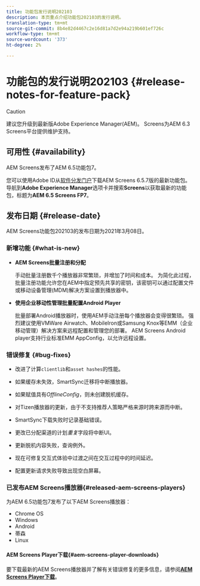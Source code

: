 ```yaml
---
title: 功能包发行说明202103
description: 本页重点介绍功能包202103的发行说明。
translation-type: tm+mt
source-git-commit: 8b4e82d4467c2e16d81a7d2e94a219b601ef726c
workflow-type: tm+mt
source-wordcount: '373'
ht-degree: 2%

---
```



# 功能包的发行说明202103 {#release-notes-for-feature-pack}

>[!CAUTION]
>建议您升级到最新版Adobe Experience Manager(AEM)。 Screens为AEM 6.3 Screens平台提供维护支持。

## 可用性 {#availability}

AEM Screens发布了AEM 6.5功能包7。

您可以使用Adobe ID从[软件分发门户](https://experience.adobe.com/#/downloads/content/software-distribution/en/aem.html)下载AEM Screens 6.5.7版的最新功能包。 导航到&#x200B;**Adobe Experience Manager**&#x200B;选项卡并搜索&#x200B;**Screens**&#x200B;以获取最新的功能包，标题为&#x200B;**AEM 6.5 Screens FP7**。

## 发布日期 {#release-date}

AEM Screens功能包202103的发布日期为2021年3月08日。

### 新增功能 {#what-is-new}

* **AEM Screens批量注册和分配**

   手动批量注册数千个播放器非常繁琐，并增加了时间和成本。 为简化此过程，批量注册功能允许您在AEM中指定预先共享的密钥，该密钥可以通过配置文件或移动设备管理(MDM)解决方案设置到播放器中。

* **使用企业移动性管理批量配置Android Player**

   批量部署Android播放器时，使用AEM手动注册每个播放器会变得很繁琐。 强烈建议使用VMWare Airwatch、MobileIron或Samsung Knox等EMM（企业移动管理）解决方案来远程配置和管理您的部署。 AEM Screens Android player支持行业标准EMM AppConfig，以允许远程设置。


### 错误修复 {#bug-fixes}

* 改进了计算`clientlib`和`asset hashes`的性能。

* 如果缓存未失效，SmartSync迁移将中断播放器。

* 如果赋值具有&#x200B;*OfflineConfig*，则未创建脱机缓存。

* 对Tizen播放器的更新，由于不支持推荐人策略严格来源时跨来源而中断。

* SmartSync下载失败时记录基础错误。

* 更改已分配渠道的计划&#x200B;*重复*&#x200B;字段将中断UI。

* 更新脱机内容失败，查询例外。

* 现在可修复交互式体验中过渡之间在交互过程中的时间延迟。

* 配置更新请求失败导致出现空白屏幕。

### 已发布AEM Screens播放器{#released-aem-screens-players}

为AEM 6.5功能包7发布了以下AEM Screens播放器：

* Chrome OS
* Windows
* Android
* 蒂森
* Linux

#### AEM Screens Player下载{#aem-screens-player-downloads}

要下载最新的AEM Screens播放器并了解有关错误修复的更多信息，请参阅&#x200B;**[AEM Screens Player下载](https://download.macromedia.com/screens/index.html)**。
